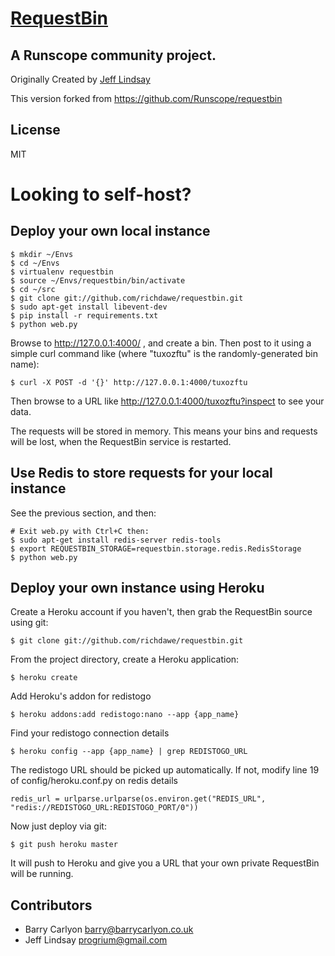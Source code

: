 # [RequestBin](http://requestb.in)
## A Runscope community project.

Originally Created by [Jeff Lindsay](http://progrium.com)

This version forked from https://github.com/Runscope/requestbin

License
-------
MIT


Looking to self-host?
=====================

## Deploy your own local instance

```
$ mkdir ~/Envs
$ cd ~/Envs
$ virtualenv requestbin
$ source ~/Envs/requestbin/bin/activate
$ cd ~/src
$ git clone git://github.com/richdawe/requestbin.git
$ sudo apt-get install libevent-dev
$ pip install -r requirements.txt
$ python web.py
```

Browse to http://127.0.0.1:4000/ , and create a bin.
Then post to it using a simple curl command like
(where "tuxozftu" is the randomly-generated bin name):

`$ curl -X POST -d '{}' http://127.0.0.1:4000/tuxozftu`

Then browse to a URL like http://127.0.0.1:4000/tuxozftu?inspect
to see your data.

The requests will be stored in memory. This means your bins
and requests will be lost, when the RequestBin service is restarted.

## Use Redis to store requests for your local instance

See the previous section, and then:


```
# Exit web.py with Ctrl+C then:
$ sudo apt-get install redis-server redis-tools
$ export REQUESTBIN_STORAGE=requestbin.storage.redis.RedisStorage
$ python web.py
```

## Deploy your own instance using Heroku
Create a Heroku account if you haven't, then grab the RequestBin source using git:

`$ git clone git://github.com/richdawe/requestbin.git`

From the project directory, create a Heroku application:

`$ heroku create`

Add Heroku's addon for redistogo

`$ heroku addons:add redistogo:nano --app {app_name}`

Find your redistogo connection details

`$ heroku config --app {app_name} | grep REDISTOGO_URL`

The redistogo URL should be picked up automatically.
If not, modify line 19 of config/heroku.conf.py on redis details

`redis_url = urlparse.urlparse(os.environ.get("REDIS_URL", "redis://REDISTOGO_URL:REDISTOGO_PORT/0"))`

Now just deploy via git:

`$ git push heroku master`

It will push to Heroku and give you a URL that your own private RequestBin will be running.


Contributors
------------
 * Barry Carlyon <barry@barrycarlyon.co.uk>
 * Jeff Lindsay <progrium@gmail.com>
